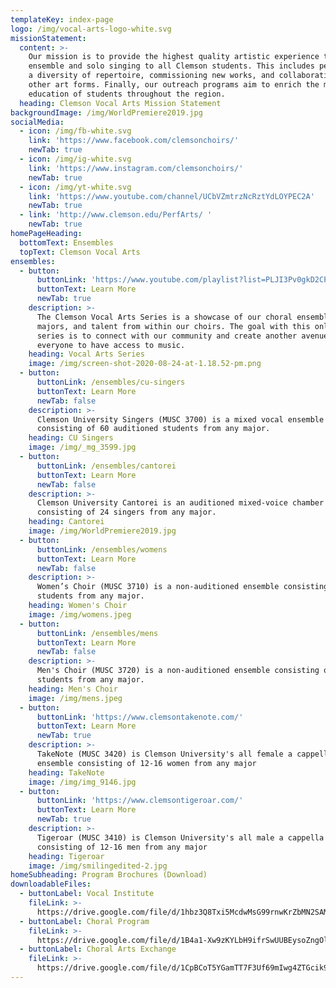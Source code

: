 ```yaml
---
templateKey: index-page
logo: /img/vocal-arts-logo-white.svg
missionStatement:
  content: >-
    Our mission is to provide the highest quality artistic experience through
    ensemble and solo singing to all Clemson students. This includes performing
    a diversity of repertoire, commissioning new works, and collaborating with
    other art forms. Finally, our outreach programs aim to enrich the music
    education of students throughout the region. 
  heading: Clemson Vocal Arts Mission Statement
backgroundImage: /img/WorldPremiere2019.jpg
socialMedia:
  - icon: /img/fb-white.svg
    link: 'https://www.facebook.com/clemsonchoirs/'
    newTab: true
  - icon: /img/ig-white.svg
    link: 'https://www.instagram.com/clemsonchoirs/'
    newTab: true
  - icon: /img/yt-white.svg
    link: 'https://www.youtube.com/channel/UCbVZmtrzNcRztYdLOYPEC2A'
    newTab: true
  - link: 'http://www.clemson.edu/PerfArts/ '
    newTab: true
homePageHeading:
  bottomText: Ensembles
  topText: Clemson Vocal Arts
ensembles:
  - button:
      buttonLink: 'https://www.youtube.com/playlist?list=PLJI3Pv0gkD2CPArkG0ui87QUeIPaojqy7'
      buttonText: Learn More
      newTab: true
    description: >-
      The Clemson Vocal Arts Series is a showcase of our choral ensembles, voice
      majors, and talent from within our choirs. The goal with this online music
      series is to connect with our community and create another avenue for
      everyone to have access to music.
    heading: Vocal Arts Series
    image: /img/screen-shot-2020-08-24-at-1.18.52-pm.png
  - button:
      buttonLink: /ensembles/cu-singers
      buttonText: Learn More
      newTab: false
    description: >-
      Clemson University Singers (MUSC 3700) is a mixed vocal ensemble
      consisting of 60 auditioned students from any major.
    heading: CU Singers
    image: /img/_mg_3599.jpg
  - button:
      buttonLink: /ensembles/cantorei
      buttonText: Learn More
      newTab: false
    description: >-
      ​Clemson University Cantorei is an auditioned mixed-voice chamber ensemble
      consisting of 24 singers from any major.
    heading: Cantorei
    image: /img/WorldPremiere2019.jpg
  - button:
      buttonLink: /ensembles/womens
      buttonText: Learn More
      newTab: false
    description: >-
      Women’s Choir (MUSC 3710) is a non-auditioned ensemble consisting of
      students from any major. 
    heading: Women's Choir
    image: /img/womens.jpeg
  - button:
      buttonLink: /ensembles/mens
      buttonText: Learn More
      newTab: false
    description: >-
      Men's Choir (MUSC 3720) is a non-auditioned ensemble consisting of
      students from any major. 
    heading: Men's Choir
    image: /img/mens.jpeg
  - button:
      buttonLink: 'https://www.clemsontakenote.com/'
      buttonText: Learn More
      newTab: true
    description: >-
      ​TakeNote (MUSC 3420) is Clemson University's all female a cappella
      ensemble consisting of 12-16 women from any major
    heading: TakeNote
    image: /img/img_9146.jpg
  - button:
      buttonLink: 'https://www.clemsontigeroar.com/'
      buttonText: Learn More
      newTab: true
    description: >-
      Tigeroar (MUSC 3410) is Clemson University's all male a cappella ensemble
      consisting of 12-16 men from any major
    heading: Tigeroar
    image: /img/smilingedited-2.jpg
homeSubheading: Program Brochures (Download)
downloadableFiles:
  - buttonLabel: Vocal Institute
    fileLink: >-
      https://drive.google.com/file/d/1hbz3Q8Txi5McdwMsG99rnwKrZbMN2SAM/view?usp=sharing
  - buttonLabel: Choral Program
    fileLink: >-
      https://drive.google.com/file/d/1B4a1-Xw9zKYLbH9ifrSwUUBEysoZngOl/view?usp=sharing
  - buttonLabel: Choral Arts Exchange
    fileLink: >-
      https://drive.google.com/file/d/1CpBCoT5YGamTT7F3Uf69mIwg4ZTGcik9/view?usp=sharing
---
```


